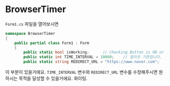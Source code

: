 # BrowserTimer

```Form1.cs``` 파일을 열어보시면

```cs
namespace BrowserTimer
{
    public partial class Form1 : Form
    {
        public static bool isWorking;      // Checking Button is ON or OFF
        public static int TIME_INTERVAL = 10000;    // 밀리초 기준입니다. 10000밀리초 = 10초 ㅇㅋ?
        public static string REDIRECT_URL = "https://www.naver.com";
```

이 부분이 있을거에요. ```TIME_INTERVAL``` 변수와 ```REDIRECT_URL``` 변수를 수정해주시면 원하시는 목적을 달성할 수 있을거에요. 화이팅.
